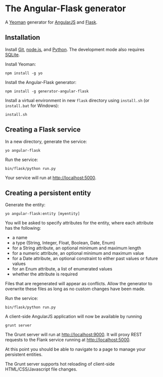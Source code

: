 # The Angular-Flask generator 

A [Yeoman](http://yeoman.io) generator for [AngularJS](http://angularjs.org) and [Flask](http://flask.pocoo.org).

## Installation

Install [Git](http://git-scm.com), [node.js](http://nodejs.org), and [Python](http://www.python.org/).  The development mode also requires [SQLite](http://www.sqlite.org).

Install Yeoman:

    npm install -g yo

Install the Angular-Flask generator:

    npm install -g generator-angular-flask

Install a virtual environment in new `flask` directory using `install.sh` (or `install.bat` for Windows):

	install.sh
	
## Creating a Flask service

In a new directory, generate the service:

    yo angular-flask

Run the service:

    bin/flask/python run.py

Your service will run at [http://localhost:5000](http://localhost:5000).


## Creating a persistent entity

Generate the entity:

    yo angular-flask:entity [myentity]

You will be asked to specify attributes for the entity, where each attribute has the following:

- a name
- a type (String, Integer, Float, Boolean, Date, Enum)
- for a String attribute, an optional minimum and maximum length
- for a numeric attribute, an optional minimum and maximum value
- for a Date attribute, an optional constraint to either past values or future values
- for an Enum attribute, a list of enumerated values
- whether the attribute is required

Files that are regenerated will appear as conflicts.  Allow the generator to overwrite these files as long as no custom changes have been made.

Run the service:

    bin/flask/python run.py
    
A client-side AngularJS application will now be available by running

	grunt server
	
The Grunt server will run at [http://localhost:9000](http://localhost:9000).  It will proxy REST requests to the Flank service running at [http://localhost:5000](http://localhost:5000).

At this point you should be able to navigate to a page to manage your persistent entities.  

The Grunt server supports hot reloading of client-side HTML/CSS/Javascript file changes.

